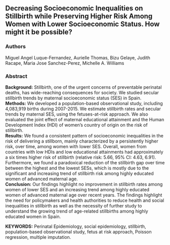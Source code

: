 
## Decreasing Socioeconomic Inequalities on Stillbirth while Preserving Higher Risk Among Women with Lower Socioeconomic Status. How might it be possible?  
### Authors    
Miguel Angel Luque-Fernandez, Aurielle Thomas, Bizu Gelaye, Judith Racape, Maria Jose Sanchez-Perez, Michelle A. Williams 
### Abstract
**Background:** Stillbirth, one of the urgent concerns of preventable perinatal deaths, has wide-reaching consequences for society. We studied secular stillbirth trends by maternal socioeconomic status (SES) in Spain.   
**Methods:** We developed a population-based observational study, including 4,083,919 births during 2007-2015. We estimate stillbirth rates and secular trends by maternal SES, using the fetuses-at-risk approach. We also evaluated the joint effect of maternal educational attainment and the Human Development Index (HDI) of women’s country of origin on the risk of stillbirth.     
**Results:** We found a consistent pattern of socioeconomic inequalities in the risk of delivering a stillborn, mainly characterized by a persistently higher risk, over time, among women with lower SES. Overall, women from countries with low HDIs and low educational attainments had approximately a six times higher risk of stillbirth (relative risk: 5.66, 95% CI: 4.63, 6.91). Furthermore, we found a paradoxical reduction of the stillbirth gap over time between the highest and the lowest SESs, which is mostly due to the significant and increasing trend of stillbirth risk among highly educated women of advanced maternal age.   
**Conclusion:** Our findings highlight no improvement in stillbirth rates among women of lower SES and an increasing trend among highly educated women of advanced maternal age over recent years. The findings highlight the need for policymakers and health authorities to reduce health and social inequalities in stillbirth as well as the necessity of further study to understand the growing trend of age-related stillbirths among highly educated women in Spain.

**KEYWORDS:** Perinatal Epidemiology, social epidemiology, stillbirth, population-based observational study, fetus at risk approach, Poisson regression, multiple imputation.   

